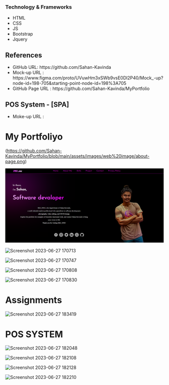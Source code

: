<h3>Technology & Frameworks</h3>

<ul>
  <li>HTML</li>
  <li>CSS</li>
  <li>JS</li>
  <li>Bootstrap</li>
  <li>Jquery</li>
</ul>

<h2>References</h2>
<ul>
<li>GitHub URL: https://github.com/Sahan-Kavinda </li>
<li>Mock-up URL : https://www.figma.com/proto/UVuwHm3xSWb9vsE0Dl2P40/Mock_-up?node-id=198-705&starting-point-node-id=198%3A705 </li>
<li>GitHub Page URL : https://github.com/Sahan-Kavinda/MyPortfolio </li>

</ul>

<h2>POS System - [SPA]</h2>

<ul>
<li>Moke-up URL :</li>
</ul>

# My Portfoliyo

(https://github.com/Sahan-Kavinda/MyPortfolio/blob/main/assets/images/web%20image/about-page.png)

![Screenshot 2023-06-27 170646](https://github.com/Sahan-Kavinda/MyPortfolio/blob/main/assets/images/web%20image/home_page.png)

![Screenshot 2023-06-27 170713]()

![Screenshot 2023-06-27 170747]()

![Screenshot 2023-06-27 170808]()

![Screenshot 2023-06-27 170830]()

# Assignments

![Screenshot 2023-06-27 183419]()



# POS SYSTEM

![Screenshot 2023-06-27 182048]()

![Screenshot 2023-06-27 182108]()

![Screenshot 2023-06-27 182128]()

![Screenshot 2023-06-27 182210]()
